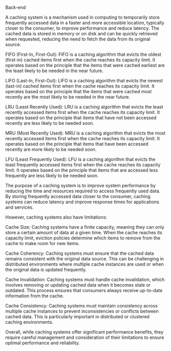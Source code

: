 Back-end

A caching system is a mechanism used in computing to temporarily store frequently accessed data in a faster and more accessible location, typically closer to the consumer, to improve performance and reduce latency. The cached data is stored in memory or on disk and can be quickly retrieved when requested, reducing the need to fetch the data from its original source.

FIFO (First-In, First-Out): FIFO is a caching algorithm that evicts the oldest (first-in) cached items first when the cache reaches its capacity limit. It operates based on the principle that the items that were cached earliest are the least likely to be needed in the near future.

LIFO (Last-In, First-Out): LIFO is a caching algorithm that evicts the newest (last-in) cached items first when the cache reaches its capacity limit. It operates based on the principle that the items that were cached most recently are the most likely to be needed in the near future.

LRU (Least Recently Used): LRU is a caching algorithm that evicts the least recently accessed items first when the cache reaches its capacity limit. It operates based on the principle that items that have not been accessed recently are less likely to be needed soon.

MRU (Most Recently Used): MRU is a caching algorithm that evicts the most recently accessed items first when the cache reaches its capacity limit. It operates based on the principle that items that have been accessed recently are more likely to be needed soon.

LFU (Least Frequently Used): LFU is a caching algorithm that evicts the least frequently accessed items first when the cache reaches its capacity limit. It operates based on the principle that items that are accessed less frequently are less likely to be needed soon.

The purpose of a caching system is to improve system performance by reducing the time and resources required to access frequently used data. By storing frequently accessed data closer to the consumer, caching systems can reduce latency and improve response times for applications and services.

However, caching systems also have limitations:

Cache Size: Caching systems have a finite capacity, meaning they can only store a certain amount of data at a given time. When the cache reaches its capacity limit, eviction policies determine which items to remove from the cache to make room for new items.

Cache Coherency: Caching systems must ensure that the cached data remains consistent with the original data source. This can be challenging in distributed environments where multiple cache instances are used or when the original data is updated frequently.

Cache Invalidation: Caching systems must handle cache invalidation, which involves removing or updating cached data when it becomes stale or outdated. This process ensures that consumers always receive up-to-date information from the cache.

Cache Consistency: Caching systems must maintain consistency across multiple cache instances to prevent inconsistencies or conflicts between cached data. This is particularly important in distributed or clustered caching environments.

Overall, while caching systems offer significant performance benefits, they require careful management and consideration of their limitations to ensure optimal performance and reliability.
